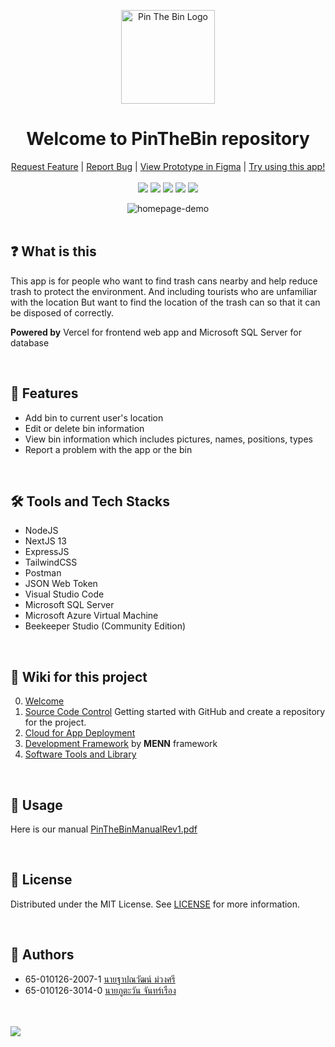 <p align="center">
  <img src="https://github.com/ATOMIC09/PinTheBin/assets/66838025/609dc6ea-c31b-4ba3-b267-9d64933a46df" alt="Pin The Bin Logo" width="150" height="150">
  <h1 align="center">Welcome to PinTheBin repository</h3>
</p>

<p align="center">
  <a href="https://github.com/CprE-KMUTNB/PinTheBin_by_Phutawan/issues">Request Feature</a>
  |
  <a href="https://github.com/CprE-KMUTNB/PinTheBin_by_Phutawan/issues">Report Bug</a>
  |
  <a href="https://www.figma.com/file/f2s3216X8QMufOLoHEMDZT/PinTheBinFrontendV1?type=design&node-id=0%3A1&mode=design&t=7SBPC1QQjXNYJGVF-1&authuser=0">View Prototype in Figma</a>
  |
  <a href="https://pinthebin.vercel.app/">Try using this app!</a>
  <br/>
  <br/>
  <img src="https://img.shields.io/github/contributors/CprE-KMUTNB/PinTheBin_by_Phutawan?color=dark-green">
  <img src="https://img.shields.io/github/forks/CprE-KMUTNB/PinTheBin_by_Phutawan?style=social">
  <img src="https://img.shields.io/github/stars/CprE-KMUTNB/PinTheBin_by_Phutawan?style=social">
  <img src="https://img.shields.io/github/issues/CprE-KMUTNB/PinTheBin_by_Phutawan">
  <img src="https://img.shields.io/github/license/CprE-KMUTNB/PinTheBin_by_Phutawan">
  <br/>

<div align="center">
  <img src="https://github.com/CprE-KMUTNB/PinTheBin-Clone/assets/66838025/a06ad9d3-8b1f-439c-a9db-921fb0159aa0" alt="homepage-demo">
</div>
<br/>

## ❓ What is this
This app is for people who want to find trash cans nearby and help reduce trash to protect the environment. And including tourists who are unfamiliar with the location But want to find the location of the trash can so that it can be disposed of correctly.

**Powered by** Vercel for frontend web app and Microsoft SQL Server for database

<br/>

## 🚀 Features
- Add bin to current user's location
- Edit or delete bin information
- View bin information which includes pictures, names, positions, types
- Report a problem with the app or the bin

<br/>

## 🛠 Tools and Tech Stacks
- NodeJS
- NextJS 13
- ExpressJS
- TailwindCSS
- Postman
- JSON Web Token
- Visual Studio Code
- Microsoft SQL Server
- Microsoft Azure Virtual Machine
- Beekeeper Studio (Community Edition)

<br/>

## 📃 Wiki for this project
0. [Welcome](https://github.com/CprE-KMUTNB/PinTheBin_by_Phutawan/wiki/00-%E2%80%90-Welcome)
1. [Source Code Control](https://github.com/CprE-KMUTNB/PinTheBin_by_Phutawan/wiki/01-%E2%80%90-Source-Code-Control) Getting started with GitHub and create a repository for the project.
2. [Cloud for App Deployment](https://github.com/CprE-KMUTNB/PinTheBin_by_Phutawan/wiki/02-%E2%80%90-Cloud-for-App-Deployment)
3. [Development Framework](https://github.com/CprE-KMUTNB/PinTheBin_by_Phutawan/wiki/03-%E2%80%90-Development-Framework) by **MENN** framework
4. [Software Tools and Library](https://github.com/CprE-KMUTNB/PinTheBin_by_Phutawan/wiki/04-%E2%80%90-Software-Tools-and-Library)

<br/>

## 🤔 Usage
Here is our manual 
[PinTheBinManualRev1.pdf](https://github.com/CprE-KMUTNB/PinTheBin_by_Phutawan/files/13595820/PinTheBinManualRev1.pdf)

<br/>

## 🔨 License
Distributed under the MIT License. See [LICENSE](https://github.com/CprE-KMUTNB/PinTheBin_by_Phutawan/blob/main/LICENSE) for more information.

<br/>

## 📝 Authors
* 65-010126-2007-1 [นายฐาปณวัฒน์ ม่วงศรี](https://github.com/I2eNamE)
* 65-010126-3014-0 [นายภูตะวัน จันทร์เรือง](https://github.com/ATOMIC09)

<br/>
<br/>
<img src="https://github.com/I2eNamE/pinTheBin/assets/66838025/663a8421-5e77-415c-b7d0-9afa1c4f793a">
